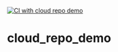 [![CI with cloud repo demo](https://github.com/pratik-1/cloud_repo_demo/actions/workflows/main.yml/badge.svg)](https://github.com/pratik-1/cloud_repo_demo/actions/workflows/main.yml)

# cloud_repo_demo

